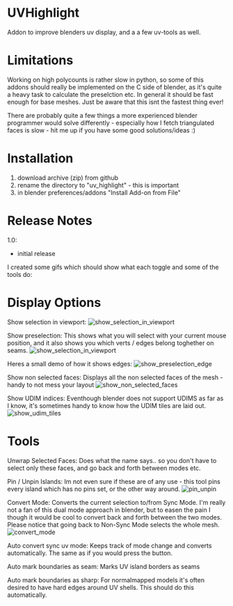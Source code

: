 # UVHighlight
Addon to improve blenders uv display, and a a few uv-tools as well.

# Limitations
Working on high polycounts is rather slow in python, so some of this addons should really be implemented on the C side of blender, as it's quite a heavy task to calculate the preselction etc. In general it should be fast enough for base meshes. Just be aware that this isnt the fastest thing ever!

There are probably quite a few things a more experienced blender programmer would solve differently - especially how I fetch triangulated faces is slow - hit me up if you have some good solutions/ideas :) 

# Installation 
1. download archive (zip) from github
2. rename the directory to "uv_highlight" - this is important
3. in blender preferences/addons "Install Add-on from File"

# Release Notes

1.0:
- initial release



I created some gifs which should show what each toggle and some of the tools do:

# Display Options

Show selection in viewport:
![show_selection_in_viewport](https://github.com/BenjaminSauder/Workplane/blob/master/doc/show_selection_in_viewport.gif)

Show preselection:
This shows what you will select with your current mouse position, and it also shows you which verts / edges belong toghether on seams.
![show_selection_in_viewport](https://github.com/BenjaminSauder/Workplane/blob/master/doc/show_selection_in_viewport.gif)

Heres a small demo of how it shows edges:
![show_preselection_edge](https://github.com/BenjaminSauder/Workplane/blob/master/doc/show_preselection_edge.gif)

Show non selected faces:
Displays all the non selected faces of the mesh - handy to not mess your layout
![show_non_selected_faces](https://github.com/BenjaminSauder/Workplane/blob/master/doc/show_non_selected_faces.gif)

Show UDIM indices:
Eventhough blender does not support UDIMS as far as I know, it's sometimes handy to know how the UDIM tiles are laid out.
![show_udim_tiles](https://github.com/BenjaminSauder/Workplane/blob/master/doc/show_udim_tiles.gif)


# Tools 
Unwrap Selected Faces:
Does what the name says.. so you don't have to select only these faces, and go back and forth between modes etc.

Pin / Unpin Islands:
Im not even sure if these are of any use - this tool pins every island which has no pins set, or the other way around.
![pin_unpin](https://github.com/BenjaminSauder/Workplane/blob/master/doc/pin_unpin.gif)

Convert Mode:
Converts the current selection to/from Sync Mode. I'm really not a fan of this dual mode approach in blender, but to easen the pain I though it would be cool to convert back and forth between the two modes. Please notice that going back to Non-Sync Mode selects the whole mesh.
![convert_mode](https://github.com/BenjaminSauder/Workplane/blob/master/doc/convert_mode.gif)


Auto convert sync uv mode:
Keeps track of mode change and converts automatically. The same as if you would press the button.

Auto mark boundaries as seam:
Marks UV island borders as seams

Auto mark boundaries as sharp:
For normalmapped models it's often desired to have hard edges around UV shells. This should do this automatically.






